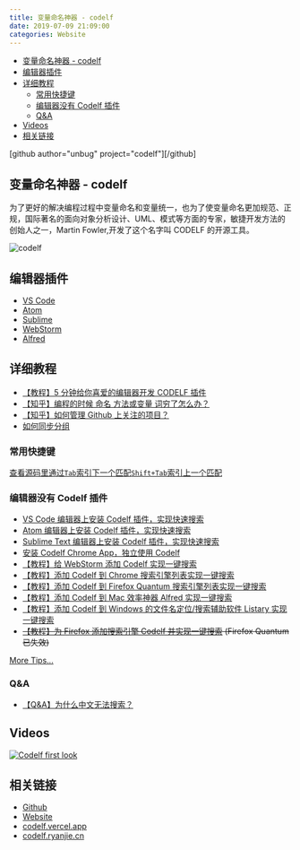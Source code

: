 ```yaml
---
title: 变量命名神器 - codelf
date: 2019-07-09 21:09:00
categories: Website
---
```


<!-- more -->

<!-- TOC -->

- [变量命名神器 - codelf](#变量命名神器---codelf)
- [编辑器插件](#编辑器插件)
- [详细教程](#详细教程)
  - [常用快捷键](#常用快捷键)
  - [编辑器没有 Codelf 插件](#编辑器没有-codelf-插件)
  - [Q&A](#qa)
- [Videos](#videos)
- [相关链接](#相关链接)

<!-- /TOC -->

[github author="unbug" project="codelf"][/github]

<a id="markdown-变量命名神器---codelf" name="变量命名神器---codelf"></a>

## 变量命名神器 - codelf

为了更好的解决编程过程中变量命名和变量统一，也为了使变量命名更加规范、正规，国际著名的面向对象分析设计、UML、模式等方面的专家，敏捷开发方法的创始人之一，Martin Fowler,开发了这个名字叫 CODELF 的开源工具。

![codelf](https://pic.ryanjie.cn/2019/07/codelf.png)

<a id="markdown-编辑器插件" name="编辑器插件"></a>

## 编辑器插件

- [VS Code](https://github.com/unbug/codelf#codelf-for-vs-code)
- [Atom](https://atom.io/packages/codelf)
- [Sublime](https://github.com/unbug/codelf#codelf-for-sublime-text)
- [WebStorm](https://github.com/unbug/codelf/issues/24)
- [Alfred](https://github.com/unbug/codelf/issues/63)

<a id="markdown-详细教程" name="详细教程"></a>

## 详细教程

- [【教程】5 分钟给你喜爱的编辑器开发 CODELF 插件](https://github.com/unbug/codelf/issues/66)
- [【知乎】编程的时候 命名 方法或变量 词穷了怎么办？](https://www.zhihu.com/question/27097399/answer/78619944)
- [【知乎】如何管理 Github 上关注的项目？](https://www.zhihu.com/question/20799765/answer/83036091)
- [如何同步分组](https://github.com/unbug/codelf/issues/33)

<a id="markdown-常用快捷键" name="常用快捷键"></a>

### 常用快捷键

[查看源码里通过`Tab`索引下一个匹配`Shift+Tab`索引上一个匹配](https://github.com/unbug/codelf/issues/16#issuecomment-184695019)

<a id="markdown-编辑器没有-codelf-插件" name="编辑器没有-codelf-插件"></a>

### 编辑器没有 Codelf 插件

- [VS Code 编辑器上安装 Codelf 插件，实现快速搜索](https://github.com/unbug/codelf#codelf-for-vs-code)
- [Atom 编辑器上安装 Codelf 插件，实现快速搜索](https://github.com/unbug/codelf#codelf-for-atom)
- [Sublime Text 编辑器上安装 Codelf 插件，实现快速搜索](https://github.com/unbug/codelf#codelf-for-sublime-text)
- [安装 Codelf Chrome App，独立使用 Codelf](https://chrome.google.com/webstore/detail/codelf-best-github-stars/jnmjaglhmmcplekpfnblniiammmdpaan)
- [【教程】给 WebStorm 添加 Codelf 实现一键搜索](https://github.com/unbug/codelf/issues/24)
- [【教程】添加 Codelf 到 Chrome 搜索引擎列表实现一键搜索](https://github.com/unbug/codelf/issues/6)
- [【教程】添加 Codelf 到 Firefox Quantum 搜索引擎列表实现一键搜索](https://github.com/unbug/codelf/issues/54)
- [【教程】添加 Codelf 到 Mac 效率神器 Alfred 实现一键搜索](https://github.com/unbug/codelf/issues/63)
- [【教程】添加 Codelf 到 Windows 的文件名定位/搜索辅助软件 Listary 实现一键搜索](https://github.com/unbug/codelf/issues/68)
- ~~[【教程】为 Firefox 添加搜索引擎 Codelf 并实现一键搜索](https://github.com/unbug/codelf/issues/13) (Firefox Quantum 已失效)~~

[More Tips...](https://github.com/unbug/codelf/issues?q=is%3Aissue+is%3Aclosed)

<a id="markdown-qa" name="qa"></a>

### Q&A

- [【Q&A】为什么中文无法搜索？](https://github.com/unbug/codelf/issues/58)

<a id="markdown-videos" name="videos"></a>

## Videos

[![Codelf first look](https://pic.ryanjie.cn/2019/07/codelf_first_look.png)](https://youtu.be/Uqg8HWaa-2c)

<a id="markdown-相关链接" name="相关链接"></a>

## 相关链接

- [Github](https://github.com/unbug/codelf)
- [Website](https://unbug.github.io/codelf/)
- [codelf.vercel.app](https://codelf.vercel.app/)
- [codelf.ryanjie.cn](http://codelf.ryanjie.cn/)
